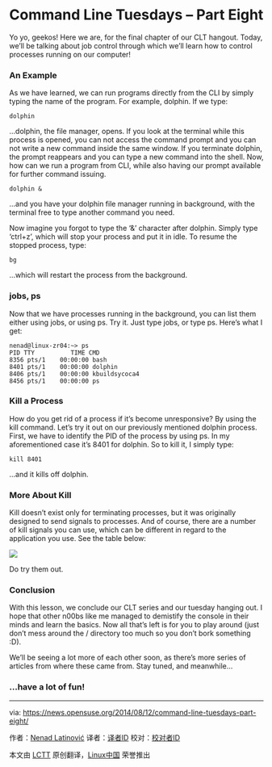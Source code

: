 Command Line Tuesdays – Part Eight
================================================================================
Yo yo, geekos! Here we are, for the final chapter of our CLT hangout. Today, we’ll be talking about job control through which we’ll learn how to control processes running on our computer!

### An Example ###

As we have learned, we can run programs directly from the CLI by simply typing the name of the program. For example, dolphin. If we type:

    dolphin

…dolphin, the file manager, opens. If you look at the terminal while this process is opened, you can not access the command prompt and you can not write a new command inside the same window. If you terminate dolphin, the prompt reappears and you can type a new command into the shell. Now, how can we run a program from CLI, while also having our prompt available for further command issuing.

    dolphin &

…and you have your dolphin file manager running in background, with the terminal free to type another command you need.

Now imagine you forgot to type the ‘&’ character after dolphin. Simply type ‘ctrl+z’, which will stop your process and put it in idle. To resume the stopped process, type:

    bg

…which will restart the process from the background.

### jobs, ps ###

Now that we have processes running in the background, you can list them either using jobs, or using ps. Try it. Just type jobs, or type ps. Here’s what I get:

    nenad@linux-zr04:~> ps
    PID TTY          TIME CMD
    8356 pts/1    00:00:00 bash
    8401 pts/1    00:00:00 dolphin
    8406 pts/1    00:00:00 kbuildsycoca4
    8456 pts/1    00:00:00 ps

### Kill a Process ###

How do you get rid of a process if it’s become unresponsive? By using the kill command. Let’s try it out on our previously mentioned dolphin process. First, we have to identify the PID of the process by using ps. In my aforementioned case it’s 8401 for dolphin. So to kill it, I simply type:

    kill 8401

…and it kills off dolphin.

### More About Kill ###

Kill doesn’t exist only for terminating processes, but it was originally designed to send signals to processes. And of course, there are a number of kill signals you can use, which can be different in regard to the application you use. See the table below:

![](https://news.opensuse.org/wp-content/uploads/2014/08/snapshot1.png)

Do try them out.

### Conclusion ###

With this lesson, we conclude our CLT series and our tuesday hanging out. I hope that other n00bs like me managed to demistify the console in their minds and learn the basics. Now all that’s left is for you to play around (just don’t mess around the / directory too much so you don’t bork something :D).

We’ll be seeing a lot more of each other soon, as there’s more series of articles from where these came from. Stay tuned, and meanwhile…
 
### …have a lot of fun! ###

--------------------------------------------------------------------------------

via: https://news.opensuse.org/2014/08/12/command-line-tuesdays-part-eight/

作者：[Nenad Latinović][a]
译者：[译者ID](https://github.com/译者ID)
校对：[校对者ID](https://github.com/校对者ID)

本文由 [LCTT](https://github.com/LCTT/TranslateProject) 原创翻译，[Linux中国](http://linux.cn/) 荣誉推出

[a]:https://news.opensuse.org/author/holden87/